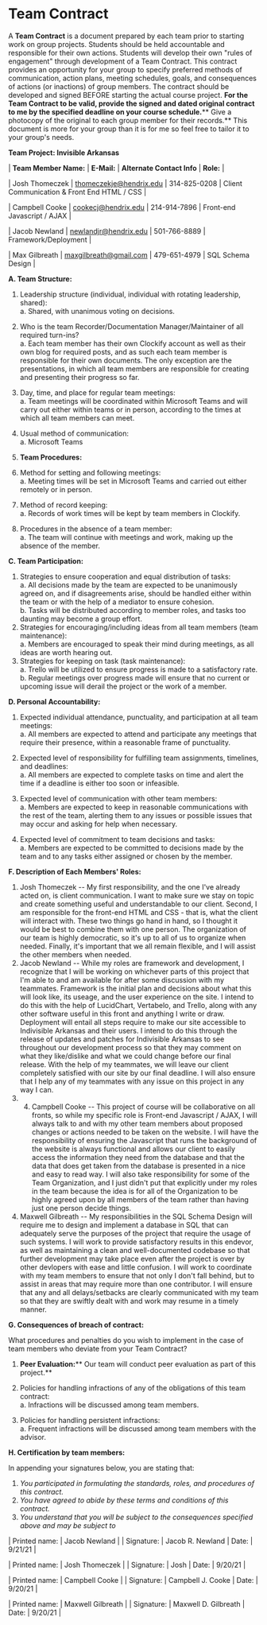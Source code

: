 # Team Contract

A **Team Contract** is a document prepared by each team prior to starting work on group projects. Students should be held accountable and responsible for their own actions. Students will develop their own &quot;rules of engagement&quot; through development of a Team Contract. This contract provides an opportunity for your group to specify preferred methods of communication, action plans, meeting schedules, goals, and consequences of actions (or inactions) of group members. The contract should be developed and signed BEFORE starting the actual course project. **For the Team Contract to be valid, provide the signed and dated original contract to me by the specified deadline on your course schedule.**** Give a photocopy of the original to each group member for their records.** This document is more for your group than it is for me so feel free to tailor it to your group&#39;s needs.

**Team Project: Invisible Arkansas**

| **Team Member Name:** | **E-Mail:** | **Alternate Contact Info** | **Role:** |

| Josh Thomeczek | [thomeczekje@hendrix.edu](mailto:thomeczekje@hendrix.edu) | 314-825-0208 | Client Communication & Front End HTML / CSS |

| Campbell Cooke | [cookecj@hendrix.edu](mailto:cookecj@hendrix.edu) | 214-914-7896 | Front-end Javascript / AJAX |

| Jacob Newland | [newlandjr@hendrix.edu](mailto:newlandjr@hendrix.edu) | 501-766-8889 | Framework/Deployment |

| Max Gilbreath | [maxgilbreath@gmail.com](mailto:maxgilbreath@gmail.com) | 479-651-4979 | SQL Schema Design |

**A. Team Structure:**

1. Leadership structure (individual, individual with rotating leadership, shared):<br>
  a. Shared, with unanimous voting on decisions.
2. Who is the team Recorder/Documentation Manager/Maintainer of all required turn-ins?<br>
  a. Each team member has their own Clockify account as well as their own blog for required posts, and as such each team member is responsible for their own documents. The only exception are the presentations, in which all team members are responsible for creating and presenting their progress so far.
3. Day, time, and place for regular team meetings:<br>
  a. Team meetings will be coordinated within Microsoft Teams and will carry out either within teams or in person, according to the times at which all team members can meet.
4. Usual method of communication:<br>
  a. Microsoft Teams

1. **Team Procedures:**

1. Method for setting and following meetings:<br>
  a. Meeting times will be set in Microsoft Teams and carried out either remotely or in person.
2. Method of record keeping:<br>
  a. Records of work times will be kept by team members in Clockify.
3. Procedures in the absence of a team member:<br>
  a. The team will continue with meetings and work, making up the absence of the member.

**C. Team Participation:**

1. Strategies to ensure cooperation and equal distribution of tasks:<br>
  a. All decisions made by the team are expected to be unanimously agreed on, and if disagreements arise, should be handled either within the team or with the help of a mediator to ensure cohesion.<br>
  b. Tasks will be distributed according to member roles, and tasks too daunting may become a group effort.
2. Strategies for encouraging/including ideas from all team members (team maintenance):<br>
  a. Members are encouraged to speak their mind during meetings, as all ideas are worth hearing out.
3. Strategies for keeping on task (task maintenance):<br>
  a. Trello will be utilized to ensure progress is made to a satisfactory rate.<br>
  b. Regular meetings over progress made will ensure that no current or upcoming issue will derail the project or the work of a member.

**D. Personal Accountability:**

1. Expected individual attendance, punctuality, and participation at all team meetings:<br>
  a. All members are expected to attend and participate any meetings that require their presence, within a reasonable frame of punctuality.

2. Expected level of responsibility for fulfilling team assignments, timelines, and deadlines:<br>
  a. All members are expected to complete tasks on time and alert the time if a deadline is either too soon or infeasible.

3. Expected level of communication with other team members:<br>
  a. Members are expected to keep in reasonable communications with the rest of the team, alerting them to any issues or possible issues that may occur and asking for help when necessary.

4. Expected level of commitment to team decisions and tasks:<br>
  a. Members are expected to be committed to decisions made by the team and to any tasks either assigned or chosen by the member.

**F. Description of Each Members' Roles:**
  1. Josh Thomeczek -- My first responsibility, and the one I've already acted on, is client communication. I want to make sure we stay on topic and create something useful and understandable to our client. Second, I am responsible for the front-end HTML and CSS - that is, what the client will interact with. These two things go hand in hand, so I thought it would be best to combine them with one person. The organization of our team is highly democratic, so it's up to all of us to organize when needed. Finally, it's important that we all remain flexible, and I will assist the other members when needed.
  3. Jacob Newland -- While my roles are framework and development, I recognize that I will be working on whichever parts of this project that I'm able to and am available for after some discussion with my teammates.  Framework is the initial plan and decisions about what this will look like, its useage, and the user experience on the site.  I intend to do this with the help of LucidChart, Vertabelo, and Trello, along with any other software useful in this front and anything I write or draw.  Deployment will entail all steps require to make our site accessible to Indivisible Arkansas and their users.  I intend to do this through the release of updates and patches for Indivisible Arkansas to see throughout our development process so that they may comment on what they like/dislike and what we could change before our final release.  With the help of my teammates, we will leave our client completely satisfied with our site by our final deadline.  I will also ensure that I help any of my teammates with any issue on this project in any way I can.
  4.   4. Campbell Cooke -- This project of course will be collaborative on all fronts, so while my specific role is Front-end Javascript / AJAX, I will always talk to and with my other team members about proposed changes or actions needed to be taken on the website. I will have the responsibility of ensuring the Javascript that runs the background of the website
  is always functional and allows our client to easily access the information they need from the database and that the data that does get taken from the database is presented in a
  nice and easy to read way. I will also take responsibility for some of the Team Organization, and I just didn't put that explicitly under my roles in the team because the idea is
  for all of the Organization to be highly agreed upon by all members of the team rather than having just one person decide things.
  5. Maxwell Gilbreath --  My responsibilities in the SQL Schema Design will require me to design and implement a database in SQL that can adequately serve the purposes of the project that require the usage of such systems. I will work to provide satisfactory results in this endevor, as well as maintaining a clean and well-documented codebase so that further development may take place even after the project is over by other devlopers with ease and little confusion. I will work to coordinate with my team members to ensure that not only I don't fall behind, but to assist in areas that may require more than one contributor. I will ensure that any and all delays/setbacks are clearly communicated with my team so that they are swiftly dealt with and work may resume in a timely manner. 

**G. Consequences of breach of contract:**

What procedures and penalties do you wish to implement in the case of team members who deviate from your Team Contract?

  1. **Peer Evaluation:**** Our team will conduct peer evaluation as part of this project.**

1. Policies for handling infractions of any of the obligations of this team contract:<br>
  a. Infractions will be discussed among team members.
2. Policies for handling persistent infractions:<br>
  a. Frequent infractions will be discussed among team members with the advisor.

**H. Certification by team members:**

In appending your signatures below, you are stating that:
1. _You participated in formulating the standards, roles, and procedures of this contract._
2. _You have agreed to abide by these terms and conditions of this contract._
3. _You understand that you will be subject to the consequences specified above and may be subject to_

| Printed name: | Jacob Newland |
| Signature: | Jacob R. Newland | Date: | 9/21/21 |

| Printed name: | Josh Thomeczek |
| Signature: | Josh | Date: | 9/20/21 |

| Printed name: | Campbell Cooke |
| Signature: | Campbell J. Cooke | Date: | 9/20/21 |

| Printed name: | Maxwell Gilbreath |
| Signature: | Maxwell D. Gilbreath | Date: | 9/20/21 |
